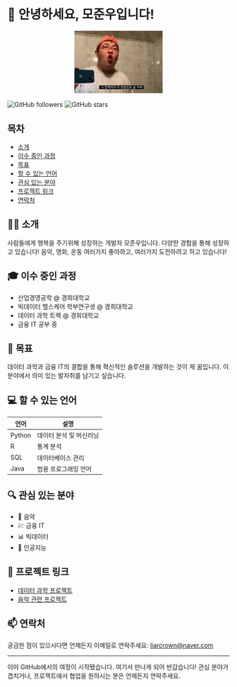 # 👋 안녕하세요, 모준우입니다!

<p align="center">
  <img src="https://github.com/ijustwannabeme/ijustwannabeme/blob/main/4ea484cbab5210d83a00afa8a937e76e.jpg?raw=true" alt="프로필 사진" width="200"/>
</p>

![GitHub followers](https://img.shields.io/github/followers/ijustwannabeme?style=social)
![GitHub stars](https://img.shields.io/github/stars/ijustwannabeme/yourrepository?style=social)

## 목차
- [소개](#소개)
- [이수 중인 과정](#이수-중인-과정)
- [목표](#목표)
- [할 수 있는 언어](#할-수-있는-언어)
- [관심 있는 분야](#관심-있는-분야)
- [프로젝트 링크](#프로젝트-링크)
- [연락처](#연락처)

## 🙋‍♂️ 소개
사람들에게 행복을 주기위해 성장하는 개발자 모준우입니다. 다양한 경험을 통해 성장하고 있습니다!
음악, 영화, 운동 여러가지 좋아하고, 여러가지 도전하려고 하고 있습니다!

## 🎓 이수 중인 과정
- 산업경영공학 @ 경희대학교
- 빅데이터 헬스케어 학부연구생 @ 경희대학교
- 데이터 과학 트랙 @ 경희대학교
- 금융 IT 공부 중

## 🎯 목표
데이터 과학과 금융 IT의 결합을 통해 혁신적인 솔루션을 개발하는 것이 제 꿈입니다. 이 분야에서 의미 있는 발자취를 남기고 싶습니다.

## 💻 할 수 있는 언어
| 언어 | 설명 |
|------|------|
| Python | 데이터 분석 및 머신러닝 |
| R | 통계 분석 |
| SQL | 데이터베이스 관리 |
| Java | 범용 프로그래밍 언어 |

## 🔍 관심 있는 분야
- 🎵 음악
- 💹 금융 IT
- 📊 빅데이터
- 🤖 인공지능

## 📁 프로젝트 링크
- [데이터 과학 프로젝트](https://github.com/ijustwannabeme/DataAnalysisCapstoneDesign)
- [음악 관련 프로젝트](https://github.com/ijustwannabeme/musicproject)

## 📫 연락처
궁금한 점이 있으시다면 언제든지 이메일로 연락주세요: [liarcrown@naver.com](mailto:liarcrown@naver.com)

---

이미 GitHub에서의 여정이 시작됐습니다. 여기서 만나게 되어 반갑습니다! 관심 분야가 겹치거나, 프로젝트에서 협업을 원하시는 분은 언제든지 연락주세요.
